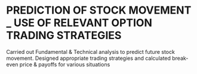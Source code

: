 # PREDICTION OF STOCK MOVEMENT _ USE OF RELEVANT OPTION TRADING STRATEGIES
Carried out Fundamental & Technical analysis to predict future stock
movement. Designed appropriate trading strategies and calculated
break-even price & payoffs for various situations
